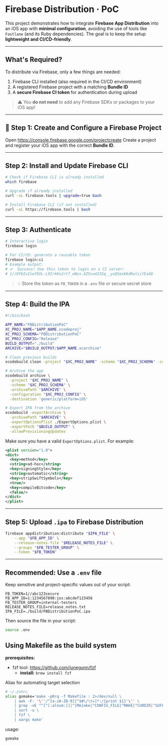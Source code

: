 # Firebase Distribution · PoC

This project demonstrates how to integrate **Firebase App Distribution** into an iOS app with **minimal configuration**, avoiding the use of tools like `Fastlane` (and its Ruby dependencies).
The goal is to keep the setup **lightweight and CI/CD-friendly**.

---

## What's Required?

To distribute via Firebase, only a few things are needed:

1. Firebase CLI installed (also required in the CI/CD environment)
2. A registered Firebase project with a matching **Bundle ID**
3. A **secure Firebase CI token** for authentication during upload

> ⚠️ You **do not need** to add any Firebase SDKs or packages to your iOS app!

---

## 🚀 Step 1: Create and Configure a Firebase Project

Open https://console.firebase.google.com/projectcreate
Create a project and register your iOS app with the correct **Bundle ID**.

---

## Step 2: Install and Update Firebase CLI

```sh
# Check if Firebase CLI is already installed
which firebase

# Upgrade if already installed
curl -sL firebase.tools | upgrade=true bash

# Install Firebase CLI (if not installed)
curl -sL https://firebase.tools | bash
```

---

## Step 3: Authenticate

```sh
# Interactive login
firebase login

# For CI/CD: generate a reusable token
firebase login:ci
# Example output:
# ✔  Success! Use this token to login on a CI server:
# 1//0fbIv2iwfGVL-L9IrkKx2rtf_wNxs-XZ5vu4ISSq__yuQSexKAdKwlsiYEa4Q
```

> 💡 Store the token as `FB_TOKEN` in a `.env` file or secure secret store

---

## Step 4: Build the IPA

```sh
#!/bin/bash

APP_NAME="FBDistributionPoC"
XC_PROJ_NAME="$APP_NAME.xcodeproj"
XC_PROJ_SCHEMA="FBDistributionPoC"
XC_PROJ_CONFIG="Release"
BUILD_OUTPUT="./build"
ARCHIVE="$BUILD_OUTPUT/$APP_NAME.xcarchive"

# Clean previous builds
xcodebuild clean -project "$XC_PROJ_NAME" -scheme "$XC_PROJ_SCHEMA" -configuration "$XC_PROJ_CONFIG"

# Archive the app
xcodebuild archive \
  -project "$XC_PROJ_NAME" \
  -scheme "$XC_PROJ_SCHEMA" \
  -archivePath "$ARCHIVE" \
  -configuration "$XC_PROJ_CONFIG" \
  -destination 'generic/platform=iOS'

# Export IPA from the archive
xcodebuild -exportArchive \
  -archivePath "$ARCHIVE" \
  -exportOptionsPlist ./ExportOptions.plist \
  -exportPath "$BUILD_OUTPUT" \
  -allowProvisioningUpdates
```

Make sure you have a valid `ExportOptions.plist`. For example:

```xml
<plist version="1.0">
<dict>
  <key>method</key>
  <string>ad-hoc</string>
  <key>signingStyle</key>
  <string>automatic</string>
  <key>stripSwiftSymbols</key>
  <true/>
  <key>compileBitcode</key>
  <false/>
</dict>
</plist>
```

---

## Step 5: Upload `.ipa` to Firebase Distribution

```sh
firebase appdistribution:distribute "$IPA_FILE" \
    --app "$FB_APP_ID" \
    --release-notes-file "$RELEASE_NOTES_FILE" \
    --groups "$FB_TESTER_GROUP" \
    --token "$FB_TOKEN"
```

---

## Recommended: Use a `.env` file

Keep sensitive and project-specific values out of your script:

```env
FB_TOKEN=1//abc123secure
FB_APP_ID=1:1234567890:ios:abcdef123456
FB_TESTER_GROUP=internal-testers
RELEASE_NOTES_FILE=release_notes.txt
IPA_FILE=./build/FBDistributionPoC.ipa
```

Then source the file in your script:

```sh
source .env
```

## Using Makefile as the build system

**prerequisites:**
- fzf tool: https://github.com/junegunn/fzf
	- **install:** `brew install fzf`

Alias for automating target selection
```sh
# ~/.zshrc
alias gomake='make -pRrq -f Makefile : 2>/dev/null \
    | awk -F: '\''/^[a-zA-Z0-9][^$#\/\t=]*:/{print $1}'\'' \
    | grep -vE "^[^[:alnum:]]|^[Mm]ake|^CONFIG_FILE|^MAKE|^CURDIR|^SUFFIXES" \
    | sort -u \
    | fzf \
    | xargs make'
```

usage:
```sh
gomake
```

